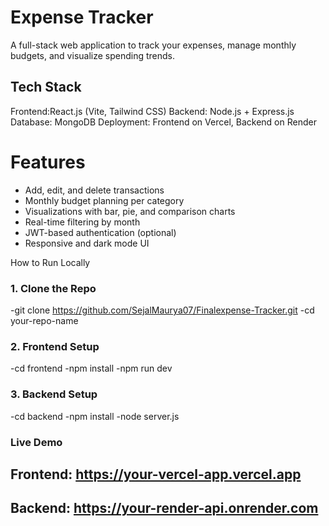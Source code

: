 # Expense Tracker
A full-stack web application to track your expenses, manage monthly budgets, and visualize spending trends.
##  Tech Stack
Frontend:React.js (Vite, Tailwind CSS)
Backend: Node.js + Express.js
Database: MongoDB
Deployment: Frontend on Vercel, Backend on Render

 # Features
- Add, edit, and delete transactions
- Monthly budget planning per category
- Visualizations with bar, pie, and comparison charts
- Real-time filtering by month
- JWT-based authentication (optional)
- Responsive and dark mode UI

 How to Run Locally
### 1. Clone the Repo
-git clone https://github.com/SejalMaurya07/Finalexpense-Tracker.git
-cd your-repo-name
### 2. Frontend Setup
-cd frontend
-npm install
-npm run dev
### 3. Backend Setup
-cd backend
-npm install
-node server.js

### Live Demo

## Frontend: https://your-vercel-app.vercel.app
## Backend: https://your-render-api.onrender.com
